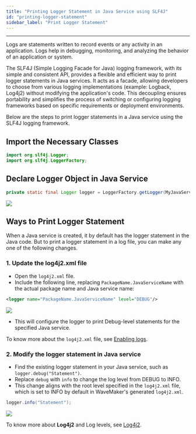 ```yaml
---
title: "Printing Logger Statement in Java Service using SLF4J"
id: "printing-logger-statement"
sidebar_label: "Print Logger Statement"
---
```

---

Logs are statements written to record events or any activity in an application. Logs help in debugging, monitoring, and analyzing the behavior of an application or system.

The SLF4J (Simple Logging Facade for Java) logging framework, with its simple and consistent API, provides a flexible and efficient way to print logger statements in Java services. It acts as a facade, allowing developers to choose from various logging implementations (example: Logback, Log4j2) without modifying the application's code. This decoupling ensures portability and simplifies the process of switching or configuring logging frameworks based on specific requirements or deployment environments.

Below are the steps to print logger statements in a Java service using the SLF4J logging framework. 

## Import the Necessary Classes

```java
import org.slf4j.Logger;
import org.slf4j.LoggerFactory;
```

## Declare Logger Object in Java Service

```java
private static final Logger logger = LoggerFactory.getLogger(MyJavaService.class);
```

[![](/learn/assets/logger-declaration.png)](/learn/assets/logger-declaration.png)


## Ways to Print Logger Statement

When a Java service is created, it by default has the logger statement in the Java code. But to print a logger statement in a log file, you can make any one of the following changes.

### 1. Update the log4j2.xml file

- Open the `log4j2.xml` file.
- Include the following line, replacing `PackageName.JavaServiceName` with the actual package name and Java service name:

```xml
<logger name="PackageName.JavaServiceName" level="DEBUG"/>
```

[![](/learn/assets/log4j2-add-statement.png)](/learn/assets/log4j2-add-statement.png)

- This will configure the logger to print Debug-level statements for the specified Java service.

To know more about the `log4j2.xml` file, see [Enabling logs](/learn/app-development/dev-integration/chrome-developer-tool/#enabling-logs).

### 2. Modify the logger statement in Java service


- Find the existing logger statement in your Java service, such as `logger.debug("Statement")`.
- Replace `debug` with `info` to change the log level from DEBUG to INFO.
- This change aligns with the root level specified in the `log4j2.xml` file, which is set to INFO by default in WaveMaker's generated `log4j2.xml`.

```java
logger.info("Statement");
```

[![](/learn/assets/logger.info-javaservice.png)](/learn/assets/logger.info-javaservice.png)

To know more about **Log4j2** and Log levels, see [Log4j2](https://logging.apache.org/log4j/2.x/index.html).

